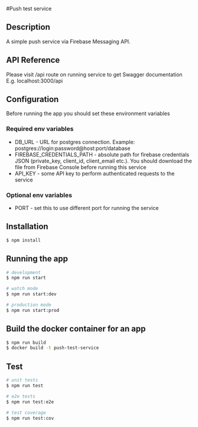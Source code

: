 #Push test service

## Description

A simple push service via Firebase Messaging API.

## API Reference
Please visit /api route on running service to get Swagger documentation
E.g. localhost:3000/api

## Configuration
Before running the app you should set these environment variables
### Required env variables
* DB_URL - URL for postgres connection. Example: postgres://login:password@host:port/database
* FIREBASE_CREDENTIALS_PATH - absolute path for firebase credentials JSON (private_key, client_id, client_email etc.). You should download the file from Firebase Console before running this service
* API_KEY - some API key to perform authenticated requests to the service

### Optional env variables
* PORT - set this to use different port for running the service

## Installation

```bash
$ npm install
```

## Running the app

```bash
# development
$ npm run start

# watch mode
$ npm run start:dev

# production mode
$ npm run start:prod
```

## Build the docker container for an app
```bash
$ npm run build
$ docker build -t push-test-service
```

## Test

```bash
# unit tests
$ npm run test

# e2e tests
$ npm run test:e2e

# test coverage
$ npm run test:cov
```

